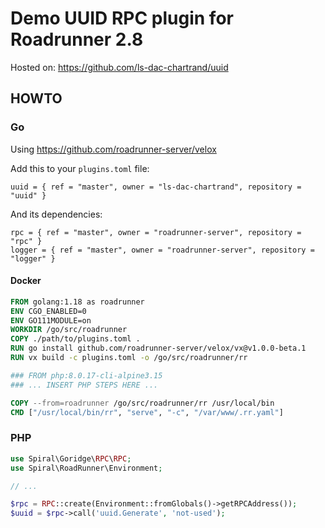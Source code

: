 # Demo UUID RPC plugin for Roadrunner 2.8

Hosted on: https://github.com/ls-dac-chartrand/uuid

## HOWTO

### Go

Using https://github.com/roadrunner-server/velox

Add this to your `plugins.toml` file:

```
uuid = { ref = "master", owner = "ls-dac-chartrand", repository = "uuid" }
```

And its dependencies:

```
rpc = { ref = "master", owner = "roadrunner-server", repository = "rpc" }
logger = { ref = "master", owner = "roadrunner-server", repository = "logger" }
```

#### Docker

```Dockerfile
FROM golang:1.18 as roadrunner
ENV CGO_ENABLED=0
ENV GO111MODULE=on
WORKDIR /go/src/roadrunner
COPY ./path/to/plugins.toml .
RUN go install github.com/roadrunner-server/velox/vx@v1.0.0-beta.1
RUN vx build -c plugins.toml -o /go/src/roadrunner/rr

### FROM php:8.0.17-cli-alpine3.15
### ... INSERT PHP STEPS HERE ...

COPY --from=roadrunner /go/src/roadrunner/rr /usr/local/bin
CMD ["/usr/local/bin/rr", "serve", "-c", "/var/www/.rr.yaml"]
```

### PHP


```php
use Spiral\Goridge\RPC\RPC;
use Spiral\RoadRunner\Environment;

// ...

$rpc = RPC::create(Environment::fromGlobals()->getRPCAddress());
$uuid = $rpc->call('uuid.Generate', 'not-used');
```


